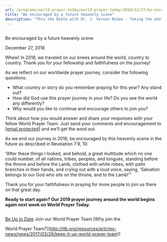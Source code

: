 ```yaml
---
url: /programs/world-prayer-today/world-prayer-today/2018/12/27/be-encouraged-by-a-future-heavenly-scene
title: "Be encouraged by a future heavenly scene"
description: "Thru the Bible with Dr. J. Vernon McGee - Taking the whole Word to the whole world"
---
```







## 
 Be encouraged by a future heavenly scene


December 27, 2018




Whew! In 2018, we traveled on our knees around the world, country to country. Thank you for your fellowship and faithfulness on the journey! 


As we reflect on our worldwide prayer journey, consider the following questions: 


* What country or story do you remember praying for this year? Any stand out?
* How did God use this prayer journey in your life? Do you see the world any differently?
* Why would you like to continue and encourage others to join you?


Think about how you would answer and share your responses with your fellow World Prayer Team. Just send your comments and encouragement to [[email protected]](/cdn-cgi/l/email-protection#dd9f949f91989f888e9d89899ff3b2afba) and we’ll get the word out.  


As we end our journey in 2018, be encouraged by this heavenly scene in the future as described in Revelation 7:9, 10:


“After these things I looked, and behold, a great multitude which no one could number, of all nations, tribes, peoples, and tongues, standing before the throne and before the Lamb, clothed with white robes, with palm branches in their hands, and crying out with a loud voice, saying, ‘Salvation belongs to our God who sits on the throne, and to the Lamb!’”


Thank you for your faithfulness in praying for more people to join us there on that great day. 


**Ready to start again? Our 2019 prayer journey around the world begins again next week on World Prayer Today.**







## 




[Be Up to Date](http://feeds.feedburner.com/WorldPrayerToday "World Prayer Today RSS Feed")
Join our World Prayer Team
[Why join the  

World Prayer Team?](http://ttb.org/resources/articles-news/news/2017/03/26/keep-it-up-world-prayer-team!)




